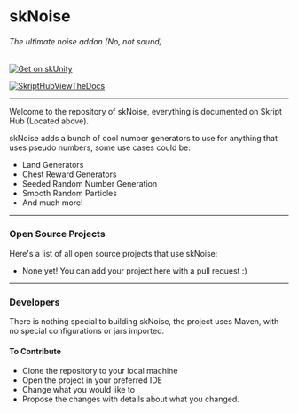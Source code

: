
# skNoise

###### The ultimate noise addon (No, not sound)

[![Get on skUnity](https://skunity.com/branding/buttons/get_on_forums.png)](https://docs.skunity.com/syntax/search/addon:sknoise)

[![SkriptHubViewTheDocs](http://skripthub.net/static/addon/ViewTheDocsButton.png)](http://skripthub.net/docs/?addon=SKNoise)

---

Welcome to the repository of skNoise, everything is documented on Skript Hub (Located above).

skNoise adds a bunch of cool number generators to use for anything that uses pseudo numbers, some use cases could be:
- Land Generators
- Chest Reward Generators
- Seeded Random Number Generation
- Smooth Random Particles
- And much more!

---
### Open Source Projects

Here's a list of all open source projects that use skNoise:
- None yet! You can add your project here with a pull request :)

---

### Developers

There is nothing special to building skNoise, the project uses Maven, with no special configurations or jars imported.

#### To Contribute

- Clone the repository to your local machine
- Open the project in your preferred IDE
- Change what you would like to
- Propose the changes with details about what you changed.
